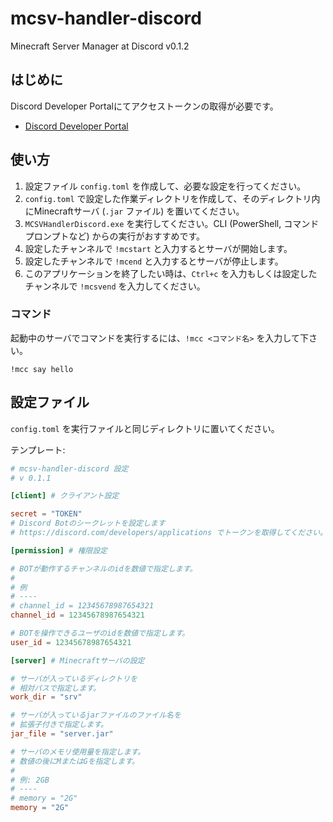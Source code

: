 # mcsv-handler-discord
Minecraft Server Manager at Discord v0.1.2

## はじめに
Discord Developer Portalにてアクセストークンの取得が必要です。
- [Discord Developer Portal](https://discord.com/developers/applications)

## 使い方
1. 設定ファイル `config.toml` を作成して、必要な設定を行ってください。
2. `config.toml` で設定した作業ディレクトリを作成して、そのディレクトリ内にMinecraftサーバ (`.jar` ファイル) を置いてください。
2. `MCSVHandlerDiscord.exe` を実行してください。CLI (PowerShell, コマンドプロンプトなど) からの実行がおすすめです。
3. 設定したチャンネルで `!mcstart` と入力するとサーバが開始します。
4. 設定したチャンネルで `!mcend` と入力するとサーバが停止します。
5. このアプリケーションを終了したい時は、`Ctrl+c` を入力もしくは設定したチャンネルで `!mcsvend` を入力してください。

### コマンド
起動中のサーバでコマンドを実行するには、`!mcc <コマンド名>` を入力して下さい。
```
!mcc say hello
```

## 設定ファイル
`config.toml` を実行ファイルと同じディレクトリに置いてください。

テンプレート:
```toml
# mcsv-handler-discord 設定
# v 0.1.1

[client] # クライアント設定

secret = "TOKEN"
# Discord Botのシークレットを設定します
# https://discord.com/developers/applications でトークンを取得してください。

[permission] # 権限設定

# BOTが動作するチャンネルのidを数値で指定します。
#
# 例
# ----
# channel_id = 12345678987654321
channel_id = 12345678987654321

# BOTを操作できるユーザのidを数値で指定します。
user_id = 12345678987654321

[server] # Minecraftサーバの設定

# サーバが入っているディレクトリを
# 相対パスで指定します。
work_dir = "srv"

# サーバが入っているjarファイルのファイル名を
# 拡張子付きで指定します。
jar_file = "server.jar"

# サーバのメモリ使用量を指定します。
# 数値の後にMまたはGを指定します。
#
# 例: 2GB
# ----
# memory = "2G"
memory = "2G"

```
